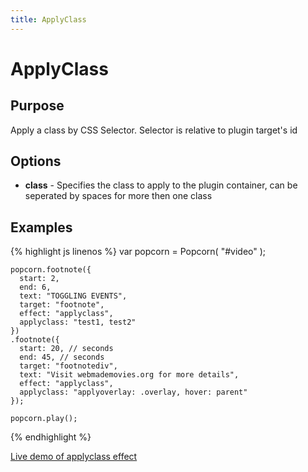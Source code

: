 ```yaml
---
title: ApplyClass
---
```

# ApplyClass #

## Purpose ##

Apply a class by CSS Selector. Selector is relative to plugin target's id

## Options ##

* **class** - Specifies the class to apply to the plugin container, can be seperated by spaces for more then one class

## Examples ##

{% highlight js linenos %}
    var popcorn = Popcorn( "#video" );

    popcorn.footnote({
      start: 2,
      end: 6,
      text: "TOGGLING EVENTS",
      target: "footnote",
      effect: "applyclass",
      applyclass: "test1, test2"
    })
    .footnote({
      start: 20, // seconds
      end: 45, // seconds
      target: "footnotediv",
      text: "Visit webmademovies.org for more details",
      effect: "applyclass",
      applyclass: "applyoverlay: .overlay, hover: parent"
    });

    popcorn.play();
{% endhighlight %}

[Live demo of applyclass effect](http://jsfiddle.net/68tzd/)

